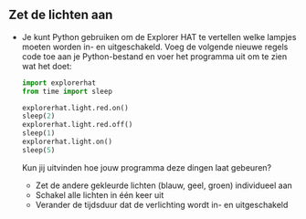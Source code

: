 ## Zet de lichten aan

- Je kunt Python gebruiken om de Explorer HAT te vertellen welke lampjes moeten worden in- en uitgeschakeld. Voeg de volgende nieuwe regels code toe aan je Python-bestand en voer het programma uit om te zien wat het doet:
    
    ```python
    import explorerhat
    from time import sleep
    
    explorerhat.light.red.on()
    sleep(2)
    explorerhat.light.red.off()
    sleep(1)
    explorerhat.light.on()
    sleep(5)
    ```
    
    Kun jij uitvinden hoe jouw programma deze dingen laat gebeuren?
    
    - Zet de andere gekleurde lichten (blauw, geel, groen) individueel aan
    - Schakel alle lichten in één keer uit
    - Verander de tijdsduur dat de verlichting wordt in- en uitgeschakeld